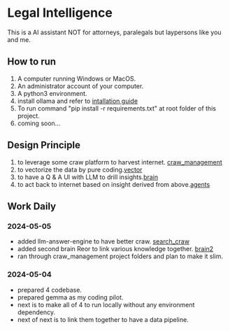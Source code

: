 # Legal Intelligence
This is a AI assistant NOT for attorneys, paralegals but laypersons like you and me.

## How to run
1. A computer running Windows or MacOS.
2. An administrator account of your computer.
3. A python3 environment.
4. install ollama and refer to [intallation guide](https://github.com/ollama/ollama)
5. To run command "pip install -r requirements.txt" at root folder of this project.
6. coming soon...

## Design Principle
1. to leverage some craw platform to harvest internet. [craw_management](https://github.com/winnerineast/crawlab)
2. to vectorize the data by pure coding.[vector](https://github.com/winnerineast/rag-from-scratch)
3. to have a Q & A UI with LLM to drill insights.[brain](https://github.com/winnerineast/quivr)
4. to act back to internet based on insight derived from above.[agents](https://github.com/winnerineast/crewAI)

## Work Daily
### 2024-05-05
- added llm-answer-engine to have better craw. [search_craw](https://github.com/winnerineast/llm-answer-engine.git)
- added second brain Reor to link various knowledge together. [brain2](https://github.com/winnerineast/reor.git)
- ran through craw_management project folders and plan to make it slim.

### 2024-05-04
- prepared 4 codebase.
- prepared gemma as my coding pilot.
- next is to make all of 4 to run locally without any environment dependency.
- next of next is to link them together to have a data pipeline.